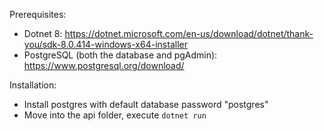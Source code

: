 Prerequisites:
- Dotnet 8: https://dotnet.microsoft.com/en-us/download/dotnet/thank-you/sdk-8.0.414-windows-x64-installer
- PostgreSQL (both the database and pgAdmin): https://www.postgresql.org/download/

Installation:
- Install postgres with default database password "postgres"
- Move into the api folder, execute `dotnet run`